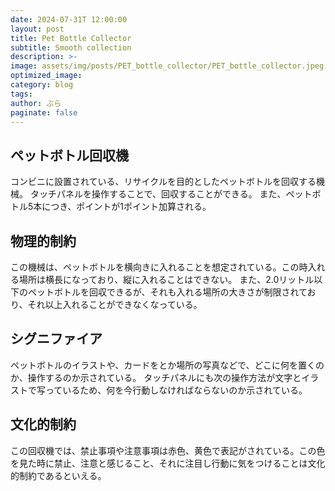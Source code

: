 ```yaml
---
date: 2024-07-31T 12:00:00
layout: post
title: Pet Bottle Collector
subtitle: Smooth collection
description: >-
image: assets/img/posts/PET_bottle_collector/PET_bottle_collector.jpeg
optimized_image: 
category: blog
tags: 
author: ぷら
paginate: false
---
```


## ペットボトル回収機

コンビニに設置されている、リサイクルを目的としたペットボトルを回収する機械。
タッチパネルを操作することで、回収することができる。
また、ペットボトル5本につき、ポイントが1ポイント加算される。

## 物理的制約

この機械は、ペットボトルを横向きに入れることを想定されている。この時入れる場所は横長になっており、縦に入れることはできない。
また、2.0リットル以下のペットボトルを回収できるが、それも入れる場所の大きさが制限されており、それ以上入れることができなくなっている。

## シグニファイア

ペットボトルのイラストや、カードをとか場所の写真などで、どこに何を置くのか、操作するのか示されている。
タッチパネルにも次の操作方法が文字とイラストで写っているため、何を今行動しなければならないのか示されている。

## 文化的制約

この回収機では、禁止事項や注意事項は赤色、黄色で表記がされている。この色を見た時に禁止、注意と感じること、それに注目し行動に気をつけることは文化的制約であるといえる。